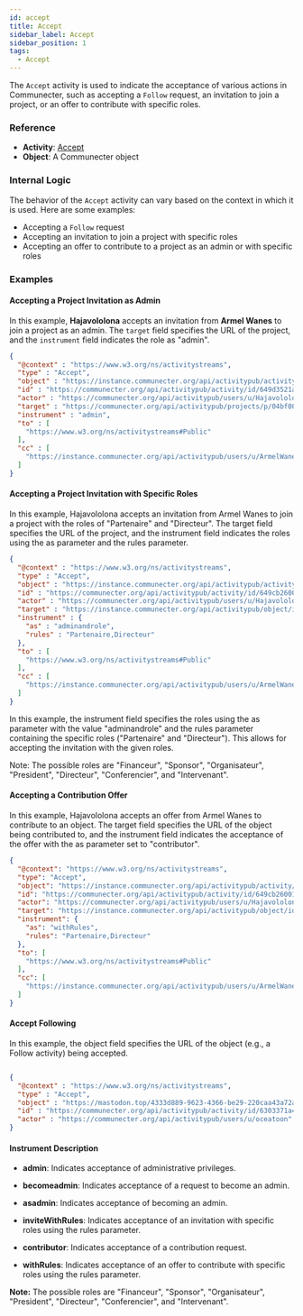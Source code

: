 ```yaml
---
id: accept
title: Accept
sidebar_label: Accept
sidebar_position: 1
tags:
  - Accept
---
```


The `Accept` activity is used to indicate the acceptance of various actions in Communecter, such as accepting a `Follow` request, an invitation to join a project, or an offer to contribute with specific roles.

### Reference

- **Activity**: [Accept](https://www.w3.org/TR/activitypub/#accept-activity-inbox)
- **Object**: A Communecter object

### Internal Logic

The behavior of the `Accept` activity can vary based on the context in which it is used. Here are some examples:

- Accepting a `Follow` request
- Accepting an invitation to join a project with specific roles
- Accepting an offer to contribute to a project as an admin or with specific roles

### Examples

#### Accepting a Project Invitation as Admin

In this example, **Hajavololona** accepts an invitation from **Armel Wanes** to join a project as an admin. The `target` field specifies the URL of the project, and the `instrument` field indicates the role as "admin".

```json
{
  "@context" : "https://www.w3.org/ns/activitystreams",
  "type" : "Accept",
  "object" : "https://instance.communecter.org/api/activitypub/activity/id/649d346cabfdd",
  "id" : "https://communecter.org/api/activitypub/activity/id/649d3521aef18",
  "actor" : "https://communecter.org/api/activitypub/users/u/Hajavololona",
  "target" : "https://communecter.org/api/activitypub/projects/p/04bf00e9-c7a1-4268-909a-25fdd794b43d",
  "instrument" : "admin",
  "to" : [ 
    "https://www.w3.org/ns/activitystreams#Public"
  ],
  "cc" : [ 
    "https://instance.communecter.org/api/activitypub/users/u/ArmelWanes"
  ]
}

```
#### **Accepting a Project Invitation with Specific Roles**

In this example, Hajavololona accepts an invitation from Armel Wanes to join a project with the roles of "Partenaire" and "Directeur". The target field specifies the URL of the project, and the instrument field indicates the roles using the as parameter and the rules parameter.


```json
{
  "@context" : "https://www.w3.org/ns/activitystreams",
  "type" : "Accept",
  "object" : "https://instance.communecter.org/api/activitypub/activity/id/649cb07c4a21b",
  "id" : "https://communecter.org/api/activitypub/activity/id/649cb26001300",
  "actor" : "https://communecter.org/api/activitypub/users/u/Hajavololona",
  "target" : "https://instance.communecter.org/api/activitypub/object/id/649c9e7ae4135",
  "instrument" : {
    "as" : "adminandrole",
    "rules" : "Partenaire,Directeur"
  },
  "to" : [ 
    "https://www.w3.org/ns/activitystreams#Public"
  ],
  "cc" : [ 
    "https://instance.communecter.org/api/activitypub/users/u/ArmelWanes"
  ]
}
```

In this example, the instrument field specifies the roles using the as parameter with the value "adminandrole" and the rules parameter containing the specific roles ("Partenaire" and "Directeur"). This allows for accepting the invitation with the given roles.

Note: The possible roles are "Financeur", "Sponsor", "Organisateur", "President", "Directeur", "Conferencier", and "Intervenant".

#### Accepting a Contribution Offer

In this example, Hajavololona accepts an offer from Armel Wanes to contribute to an object. The target field specifies the URL of the object being contributed to, and the instrument field indicates the acceptance of the offer with the as parameter set to "contributor".


```json
{
  "@context": "https://www.w3.org/ns/activitystreams",
  "type": "Accept",
  "object": "https://instance.communecter.org/api/activitypub/activity/id/649cb07c4a21b",
  "id": "https://communecter.org/api/activitypub/activity/id/649cb26001300",
  "actor": "https://communecter.org/api/activitypub/users/u/Hajavololona",
  "target": "https://instance.communecter.org/api/activitypub/object/id/649c9e7ae4135",
  "instrument": {
    "as": "withRules",
    "rules": "Partenaire,Directeur"
  },
  "to": [
    "https://www.w3.org/ns/activitystreams#Public"
  ],
  "cc": [
    "https://instance.communecter.org/api/activitypub/users/u/ArmelWanes"
  ]
}
```

#### Accept Following

In this example, the object field specifies the URL of the object (e.g., a Follow activity) being accepted.

```json

{
  "@context" : "https://www.w3.org/ns/activitystreams",
  "type" : "Accept",
  "object" : "https://mastodon.top/4333d889-9623-4366-be29-220caa43a72a",
  "id" : "https://communecter.org/api/activitypub/activity/id/6303371a4b0fa",
  "actor" : "https://communecter.org/api/activitypub/users/u/oceatoon"
}

```



#### Instrument Description

- **admin**: Indicates acceptance of administrative privileges.

- **becomeadmin**: Indicates acceptance of a request to become an admin.

- **asadmin**: Indicates acceptance of becoming an admin.

- **inviteWithRules**: Indicates acceptance of an invitation with specific roles using the rules parameter.

- **contributor**: Indicates acceptance of a contribution request.

- **withRules**: Indicates acceptance of an offer to contribute with specific roles using the rules parameter.

**Note:** The possible roles are "Financeur", "Sponsor", "Organisateur", "President", "Directeur", "Conferencier", and "Intervenant".


